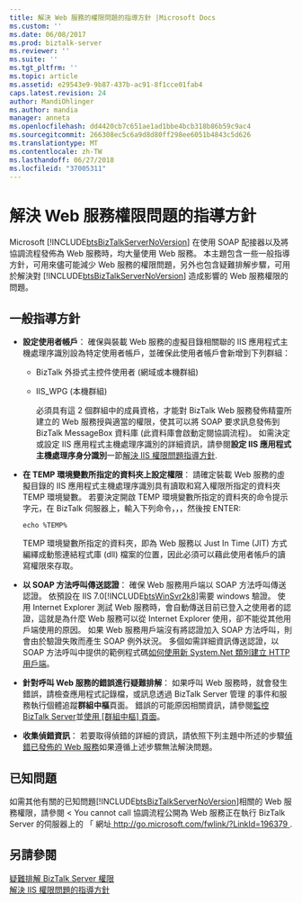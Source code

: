 ```yaml
---
title: 解決 Web 服務的權限問題的指導方針 |Microsoft Docs
ms.custom: ''
ms.date: 06/08/2017
ms.prod: biztalk-server
ms.reviewer: ''
ms.suite: ''
ms.tgt_pltfrm: ''
ms.topic: article
ms.assetid: e29543e9-9b87-437b-ac91-8f1cce01fab4
caps.latest.revision: 24
author: MandiOhlinger
ms.author: mandia
manager: anneta
ms.openlocfilehash: dd4420cb7c651ae1ad1bbe4bcb318b86b59c9ac4
ms.sourcegitcommit: 266308ec5c6a9d8d80ff298ee6051b4843c5d626
ms.translationtype: MT
ms.contentlocale: zh-TW
ms.lasthandoff: 06/27/2018
ms.locfileid: "37005311"
---
```

# <a name="guidelines-for-resolving-web-services-permissions-problems"></a>解決 Web 服務權限問題的指導方針
Microsoft [!INCLUDE[btsBizTalkServerNoVersion](../includes/btsbiztalkservernoversion-md.md)] 在使用 SOAP 配接器以及將協調流程發佈為 Web 服務時，均大量使用 Web 服務。 本主題包含一些一般指導方針，可用來儘可能減少 Web 服務的權限問題，另外也包含疑難排解步驟，可用於解決對 [!INCLUDE[btsBizTalkServerNoVersion](../includes/btsbiztalkservernoversion-md.md)] 造成影響的 Web 服務權限的問題。  
  
## <a name="general-guidelines"></a>一般指導方針  
  
- **設定使用者帳戶**： 確保與裝載 Web 服務的虛擬目錄相關聯的 IIS 應用程式主機處理序識別設為特定使用者帳戶，並確保此使用者帳戶會新增到下列群組：  
  
  - BizTalk 外掛式主控件使用者 (網域或本機群組)  
  
  - IIS_WPG (本機群組)  
  
    必須具有這 2 個群組中的成員資格，才能對 BizTalk Web 服務發佈精靈所建立的 Web 服務授與適當的權限，使其可以將 SOAP 要求訊息發佈到 BizTalk MessageBox 資料庫 (此資料庫會啟動定閱協調流程)。 如需決定或設定 IIS 應用程式主機處理序識別的詳細資訊，請參閱**設定 IIS 應用程式主機處理序身分識別**一節[解決 IIS 權限問題指導方針](../core/guidelines-for-resolving-iis-permissions-problems.md).  
  
- **在 TEMP 環境變數所指定的資料夾上設定權限**： 請確定裝載 Web 服務的虛擬目錄的 IIS 應用程式主機處理序識別具有讀取和寫入權限所指定的資料夾TEMP 環境變數。 若要決定開啟 TEMP 環境變數所指定的資料夾的命令提示字元，在 BizTalk 伺服器上，輸入下列命令，，，然後按 ENTER:  
  
  ```  
  echo %TEMP%  
  ```  
  
   TEMP 環境變數所指定的資料夾，即為 Web 服務以 Just In Time (JIT) 方式編繹成動態連結程式庫 (dll) 檔案的位置，因此必須可以藉此使用者帳戶的讀寫權限來存取。  
  
- **以 SOAP 方法呼叫傳送認證**： 確保 Web 服務用戶端以 SOAP 方法呼叫傳送認證。 依預設在 IIS 7.0[!INCLUDE[btsWinSvr2k8](../includes/btswinsvr2k8-md.md)]需要 windows 驗證。 使用 Internet Explorer 測試 Web 服務時，會自動傳送目前已登入之使用者的認證，這就是為什麼 Web 服務可以從 Internet Explorer 使用，卻不能從其他用戶端使用的原因。 如果 Web 服務用戶端沒有將認證加入 SOAP 方法呼叫，則會由於驗證失敗而產生 SOAP 例外狀況。 多個如需詳細資訊傳送認證，以 SOAP 方法呼叫中提供的範例程式碼[如何使用新 System.Net 類別建立 HTTP 用戶端](http://support.microsoft.com/kb/303436)。  
  
- **針對呼叫 Web 服務的錯誤進行疑難排解**： 如果呼叫 Web 服務時，就會發生錯誤，請檢查應用程式記錄檔，或訊息透過 BizTalk Server 管理 的事件和服務執行個體追蹤**群組中樞**頁面。 錯誤的可能原因相關資訊，請參閱[監控 BizTalk Server](../core/monitoring-biztalk-server.md)並[使用 [群組中樞] 頁面](../core/using-the-group-hub-page.md)。  
  
- **收集偵錯資訊**： 若要取得偵錯的詳細的資訊，請依照下列主題中所述的步驟[偵錯已發佈的 Web 服務](../core/debugging-published-web-services.md)如果遵循上述步驟無法解決問題。  
  
## <a name="known-issues"></a>已知問題  
 如需其他有關的已知問題[!INCLUDE[btsBizTalkServerNoVersion](../includes/btsbiztalkservernoversion-md.md)]相關的 Web 服務權限，請參閱 < You cannot call 協調流程公開為 Web 服務正在執行 BizTalk Server 的伺服器上的 「 網址[ http://go.microsoft.com/fwlink/?LinkId=196379 ](http://go.microsoft.com/fwlink/?LinkId=196379).  
  
## <a name="see-also"></a>另請參閱  
 [疑難排解 BizTalk Server 權限](../core/troubleshooting-biztalk-server-permissions.md)   
 [解決 IIS 權限問題的指導方針](../core/guidelines-for-resolving-iis-permissions-problems.md)